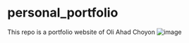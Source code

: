 # personal_portfolio
This repo is a portfolio website of Oli Ahad Choyon
![image](https://github.com/user-attachments/assets/9284e1e4-b12c-45d0-b58d-9b270817c049)


